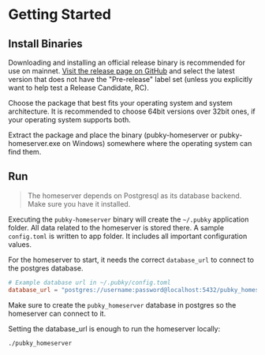 # Getting Started

## Install Binaries

Downloading and installing an official release binary is recommended for use on mainnet. [Visit the release page on GitHub](https://github.com/pubky/pubky-core/releases) and select the latest version that does not have the "Pre-release" label set (unless you explicitly want to help test a Release Candidate, RC).

Choose the package that best fits your operating system and system architecture. It is recommended to choose 64bit versions over 32bit ones, if your operating system supports both.

Extract the package and place the binary (pubky-homeserver or pubky-homeserver.exe on Windows) somewhere where the operating system can find them.

## Run

> The homeserver depends on Postgresql as its database backend. Make sure you have it installed.

Executing the `pubky-homeserver` binary will create the `~/.pubky` application folder. All data related to the homeserver is stored there. A sample `config.toml` is written to app folder.
It includes all important configuration values. 

For the homeserver to start, it needs the correct `database_url` to connect to the postgres database. 

```toml
# Example database url in ~/.pubky/config.toml
database_url = "postgres://username:password@localhost:5432/pubky_homeserver"
```

Make sure to create the `pubky_homeserver` database in postgres so the homeserver can connect to it.

Setting the database_url is enough to run the homeserver locally:

```bash
./pubky_homeserver
```



